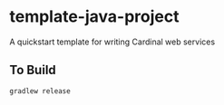 # template-java-project
A quickstart template for writing Cardinal web services

## To Build

```
gradlew release

```

